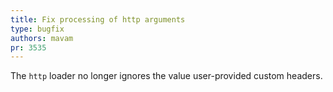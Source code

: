 ```yaml
---
title: Fix processing of http arguments
type: bugfix
authors: mavam
pr: 3535
---
```


The `http` loader no longer ignores the value user-provided custom headers.
